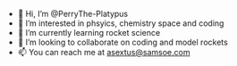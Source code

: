 - 👋 Hi, I’m @PerryThe-Platypus
- 👀 I’m interested in phsyics, chemistry space and coding
- 🌱 I’m currently learning rocket science
- 💞️ I’m looking to collaborate on coding and model rockets
- 📫 You can reach me at asextus@samsoe.com

<!---
PerryThe-Platypus/PerryThe-Platypus is a ✨ special ✨ repository because its `README.md` (this file) appears on your GitHub profile.
You can click the Preview link to take a look at your changes.
--->
